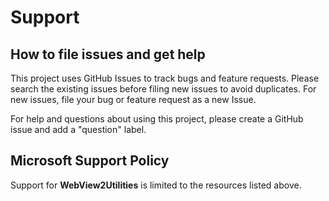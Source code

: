 # Support

## How to file issues and get help  

This project uses GitHub Issues to track bugs and feature requests. Please search the existing 
issues before filing new issues to avoid duplicates.  For new issues, file your bug or 
feature request as a new Issue.

For help and questions about using this project, please create a GitHub issue and add a "question" label.

## Microsoft Support Policy  

Support for **WebView2Utilities** is limited to the resources listed above.